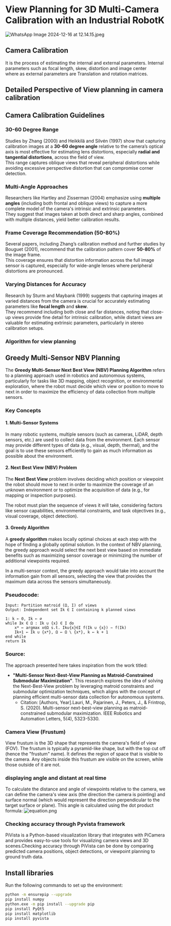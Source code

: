 # View Planning for 3D Multi-Camera Calibration with an Industrial RobotK

![WhatsApp Image 2024-12-16 at 12.14.15.jpeg](..%2FWhatsApp%20Image%202024-12-16%20at%2012.14.15.jpeg)

## Camera Calibration
It is the process of estimating the internal and external parameters. Internal parameters such as focal length, skew, distortion and image center  
where as external parameters are Translation and rotation matrices.


## Detailed Perspective of View planning in camera calibration
## Camera Calibration Guidelines

### 30-60 Degree Range
Studies by Zhang (2000) and Heikkilä and Silvén (1997) show that capturing calibration images at a **30-60 degree angle** relative to the camera’s optical axis is most effective for estimating lens distortions, especially **radial and tangential distortions**, across the field of view.  
This range captures oblique views that reveal peripheral distortions while avoiding excessive perspective distortion that can compromise corner detection.

### Multi-Angle Approaches
Researchers like Hartley and Zisserman (2004) emphasize using **multiple angles** (including both frontal and oblique views) to capture a more complete model of the camera's intrinsic and extrinsic parameters.  
They suggest that images taken at both direct and sharp angles, combined with multiple distances, yield better calibration results.

### Frame Coverage Recommendation (50-80%)
Several papers, including Zhang’s calibration method and further studies by Bouguet (2001), recommend that the calibration pattern cover **50-80%** of the image frame.  
This coverage ensures that distortion information across the full image sensor is captured, especially for wide-angle lenses where peripheral distortions are pronounced.

### Varying Distances for Accuracy
Research by Sturm and Maybank (1999) suggests that capturing images at varied distances from the camera is crucial for accurately estimating parameters like **focal length** and **skew**.  
They recommend including both close and far distances, noting that close-up views provide fine detail for intrinsic calibration, while distant views are valuable for estimating extrinsic parameters, particularly in stereo calibration setups.

### Algorithm for view planning

## Greedy Multi-Sensor NBV Planning

The **Greedy Multi-Sensor Next Best View (NBV) Planning Algorithm** refers to a planning approach used in robotics and autonomous systems, particularly for tasks like 3D mapping, object recognition, or environmental exploration, where the robot must decide which view or position to move to next in order to maximize the efficiency of data collection from multiple sensors.

### Key Concepts

#### 1. Multi-Sensor Systems
In many robotic systems, multiple sensors (such as cameras, LiDAR, depth sensors, etc.) are used to collect data from the environment. Each sensor may provide different types of data (e.g., visual, depth, thermal), and the goal is to use these sensors efficiently to gain as much information as possible about the environment.

#### 2. Next Best View (NBV) Problem
The **Next Best View** problem involves deciding which position or viewpoint the robot should move to next in order to maximize the coverage of an unknown environment or to optimize the acquisition of data (e.g., for mapping or inspection purposes).

The robot must plan the sequence of views it will take, considering factors like sensor capabilities, environmental constraints, and task objectives (e.g., visual coverage, object detection).

#### 3. Greedy Algorithm
A **greedy algorithm** makes locally optimal choices at each step with the hope of finding a globally optimal solution. In the context of NBV planning, the greedy approach would select the next best view based on immediate benefits such as maximizing sensor coverage or minimizing the number of additional viewpoints required.

In a multi-sensor context, the greedy approach would take into account the information gain from all sensors, selecting the view that provides the maximum data across the sensors simultaneously.
### Pseudocode:

```plaintext
Input: Partition matroid (Ω, I) of views
Output: Independent set Ik ∈ I containing k planned views

1: k ← 0, Ik ← ∅
while ∃x ∈ Ω : Ik ∪ {x} ∈ I do
    x* ← argmax x∈Ω s.t. Ik∪{x}∈I f(Ik ∪ {x}) − f(Ik)
    Ik+1 ← Ik ∪ {x*}, Ω ← Ω \ {x*}, k ← k + 1
end while
return Ik
```
### Source:

The approach presented here takes inspiration from the work titled:

- **"Multi-Sensor Next-Best-View Planning as Matroid-Constrained Submodular Maximization"**. This research explores the idea of solving the Next-Best-View problem by leveraging matroid constraints and submodular optimization techniques, which aligns with the concept of planning efficient multi-sensor data collection for autonomous systems.
  - Citation: [Authors, Year].Lauri, M., Pajarinen, J., Peters, J., & Frintrop, S. (2020). Multi-sensor next-best-view planning as matroid-constrained submodular maximization. IEEE Robotics and Automation Letters, 5(4), 5323-5330.

### Camera View (Frustum)
View frustum is the 3D shape that represents the camera's field of view (FOV). The frustum is typically a pyramid-like shape, but with the top cut off (hence the "frustum" name). It defines the region of space that is visible to the camera. Any objects inside this frustum are visible on the screen, while those outside of it are not.

### displaying angle and distant at real time
To calculate the distance and angle of viewpoints relative to the camera, we can define the camera's view axis (the direction the camera is pointing) and surface normal (which would represent the direction perpendicular to the target surface or plane).
This angle is calculated using the dot product formula:
![equation.png](..%2F..%2F..%2FOneDrive%2FDesktop%2FFAPS%2Fequation.png)

### Checking accuracy through Pyvista framework
PiVista is a Python-based visualization library that integrates with PiCamera and provides easy-to-use tools for visualizing camera views and 3D scenes.Checking accuracy through PiVista can be done by comparing predicted camera positions, object detections, or viewpoint planning to ground truth data.
## Install libraries
Run the following commands to set up the environment:

```bash
python -m ensurepip --upgrade
pip install numpy
python.exe -m pip install --upgrade pip
pip install PyQt5
pip install matplotlib
pip install pyvista
